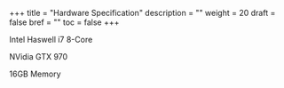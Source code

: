 +++
title = "Hardware Specification"
description = ""
weight = 20
draft = false
bref = ""
toc = false
+++

Intel Haswell i7 8-Core

NVidia GTX 970

16GB Memory
